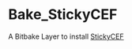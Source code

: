 # Bake_StickyCEF
A Bitbake Layer to install [StickyCEF](https://github.com/LittleDeltaPlus/StickyCEF)
